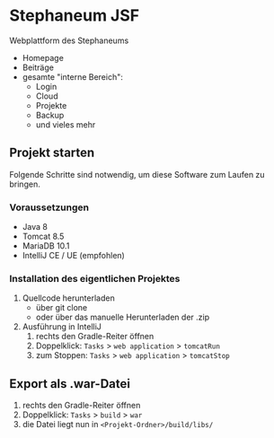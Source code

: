 # Stephaneum JSF

Webplattform des Stephaneums

- Homepage
- Beiträge
- gesamte "interne Bereich":
    - Login
    - Cloud
    - Projekte
    - Backup
    - und vieles mehr

## Projekt starten

Folgende Schritte sind notwendig, um diese Software zum Laufen zu bringen.

### Voraussetzungen

- Java 8
- Tomcat 8.5
- MariaDB 10.1
- IntelliJ CE / UE (empfohlen)

### Installation des eigentlichen Projektes

1. Quellcode herunterladen
    - über git clone
    - oder über das manuelle Herunterladen der .zip
2. Ausführung in IntelliJ
    1. rechts den Gradle-Reiter öffnen
    2. Doppelklick: `Tasks` > `web application` > `tomcatRun`
    3. zum Stoppen: `Tasks` > `web application` > `tomcatStop`

## Export als .war-Datei

1. rechts den Gradle-Reiter öffnen
2. Doppelklick: `Tasks` > `build` > `war`
3. die Datei liegt nun in `<Projekt-Ordner>/build/libs/`